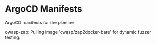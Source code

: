 # ArgoCD Manifests

ArgoCD manifests for the pipeline

owasp-zap: Pulling image 'owasp/zap2docker-bare' for dynamic fuzzer testing.